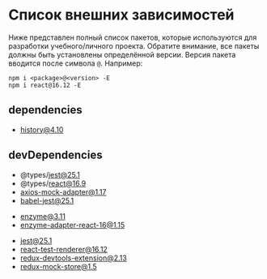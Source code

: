 # Список внешних зависимостей

Ниже представлен полный список пакетов, которые используются для разработки учебного/личного проекта. Обратите внимание, все пакеты должны быть установлены определённой версии. Версия пакета вводится после символа `@`. Например:

```
npm i <package>@<version> -E
npm i react@16.12 -E
```

## dependencies

<!-- * axios@0.19 -->
* history@4.10
<!-- * prop-types@15.7 -->
<!-- * react@16.12
* react-dom@16.12 -->
<!-- * react-redux@7.2 -->
<!-- * react-router-dom@5.1 -->
<!-- * redux@4 -->
<!-- * redux-thunk@2.3 -->
<!-- * reselect@4 -->

## devDependencies

<!-- * @babel/core@7.8
* @babel/preset-env@7.8
* @babel/preset-react@7.8 -->
* @types/jest@25.1
* @types/react@16.9
* axios-mock-adapter@1.17
* babel-jest@25.1
<!-- * babel-loader@8 -->
* enzyme@3.11
* enzyme-adapter-react-16@1.15
<!-- * eslint@5.13
* eslint-config-htmlacademy@0.5
* eslint-plugin-react@7.18 -->
* jest@25.1
* react-test-renderer@16.12
* redux-devtools-extension@2.13
* redux-mock-store@1.5
<!-- * webpack@4.41
* webpack-cli@3.3
* webpack-dev-server@3.10 -->
